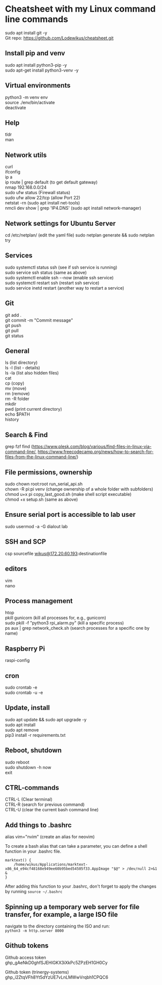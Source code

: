 # Cheatsheet with my Linux command line commands

sudo apt install git -y  
Git repo: https://github.com/Lodewikus/cheatsheet.git  

## Install pip and venv

sudo apt install python3-pip -y  
sudo apt-get install python3-venv -y  

## Virtual environments

python3 -m venv env  
source ./env/bin/activate  
deactivate  

## Help

tldr  
man  

## Network utils

curl  
ifconfig  
ip a  
ip route | grep default (to get default gateway)  
nmap 192.168.0.0/24  
sudo ufw status (Firewall status)  
sudo ufw allow 22/tcp (allow Port 22)  
netstat -rn (sudo apt install net-tools)  
nmcli dev show | grep 'IP4.DNS' (sudo apt  install network-manager)  

## Network settings for Ubuntu Server

cd /etc/netplan/ (edit the yaml file)
sudo netplan generate && sudo netplan try

## Services

sudo systemctl status ssh (see if ssh service is running)  
sudo service ssh status (same as above)  
sudo systemctl enable ssh --now (enable ssh service)  
sudo systemctl restart ssh (restart ssh service)  
sudo service inetd restart (another way to restart a service)  

## Git

git add .  
git commit -m "Commit message"  
git push  
git pull  
git status  

## General

ls (list directory)  
ls -l (list - details)  
ls -la (list also hidden files)  
cat  
cp (copy)  
mv (move)  
rm (remove)  
rm -R folder  
mkdir  
pwd (print current directory)  
echo $PATH  
history  

## Search & Find

grep
fzf
find (https://www.plesk.com/blog/various/find-files-in-linux-via-command-line/, https://www.freecodecamp.org/news/how-to-search-for-files-from-the-linux-command-line/)

## File permissions, ownership

sudo chown root:root run_serial_api.sh  
chown -R pi:pi venv (change ownership of a whole folder with subfolders)  
chmod u+x pi copy_last_good.sh (make shell script executable)  
chmod +x setup.sh  (same as above)  

## Ensure serial port is accessible to lab user

sudo usermod -a -G dialout lab  

## SSH and SCP

csp sourcefile wikus@172.20.60.193:destinationfile  

## editors

vim  
nano  

## Process management

htop  
pkill gunicorn (kill all processes for, e.g., gunicorn)  
sudo pkill -f "python3 rpi_alarm.py" (kill a specific process)  
ps aux | grep network_check.sh (search processes for a specific one by name)  

## Raspberry Pi

raspi-config  

## cron

sudo crontab -e  
sudo crontab -u <user> -e  

## Update, install

sudo apt update && sudo apt upgrade -y  
sudo apt install <program>  
sudo apt remove <program>  
pip3 install -r requirements.txt  

## Reboot, shutdown

sudo reboot  
sudo shutdown -h now  
exit  

## CTRL-commands

CTRL-L (Clear terminal)  
CTRL-R (search for previous command)  
CTRL-U (clear the current bash command line)  

## Add things to .bashrc

alias vim="nvim" (create an alias for neovim)  

To create a bash alias that can take a parameter, you can define a shell function in your .bashrc file.

```
marktext() {  
    /home/wikus/Applications/marktext-x86_64_e94cf48168e949ee60b95bed54505f33.AppImage "$@" > /dev/null 2>&1 &  
}
```

After adding this function to your .bashrc, don't forget to apply the changes by running `source ~/.bashrc`

## Spinning up a temporary web server for file transfer, for example, a large ISO file

navigate to the directory containing the ISO and run:  
`python3 -m http.server 8000`   

  ## Github tokens
Github access token  
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  

Github token (trinergy-systems)  
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
